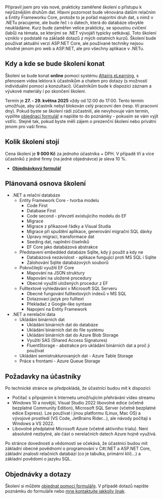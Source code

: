 <!-- dcterms:title = Pozvánka na odpolední online školení Přístup k datům nejen z ASP.NET Core -->
<!-- dcterms:abstract = Připravil jsem pro vás nové, prakticky zaměřené školení o přístupu k nejrůznějším druhům dat. Bude se konat 27. - 29. 5. 2025, online. -->
<!-- dcterms:creator = Michal Altair Valášek -->
<!-- x4w:pictureUrl = /perex-pictures/20250427-data.jpg -->
<!-- x4w:pictureWidth = 150 -->
<!-- x4w:pictureHeight = 150 -->
<!-- x4w:coverUrl = /cover-pictures/20250427-data.jpg -->
<!-- x4w:category = Akce a události -->
<!-- x4w:category = IT -->
<!-- dcterms:date = 2025-04-27 -->

Připravil jsem pro vás nové, prakticky zaměřené školení o přístupu k nejrůznějším druhům dat. Hlavní pozornost bude věnována datům relačním a Entity Frameworku Core, protože to je pořád majoritní druh dat, s nímž v .NETu pracujeme, ale bude řeč i o datech, která do databáze obvykle neukládáme. Kurz bude zaměřen velice prakticky, se spoustou cvičení (labů) na témata, se kterými se .NET vývojáři typicky setkávají. Toto školení vzniklo v podstatě na základě dotazů z mých ostatních kurzů. Školení bude používat aktuální verzi ASP.NET Core, ale používané techniky nejsou vhodné jenom pro web a ASP.NET, ale pro všechny aplikace v .NETu.

## Kdy a kde se bude školení konat

Školení se bude konat **online** pomocí systému [Altairis eLearning](https://elearning.altairis.cz), s přenosem videa lektora k účastníkům a chatem pro dotazy (s možností individuální pomoci a konzultací). Účastníkům bude k dispozici záznam a výukové materiály i po skončení školení.

Termín je **27. - 29. května 2025** vždy od 12:00 do 17:00. Tento termín umožňuje, aby účastník nebyl blokován celý pracovní den (resp. tři pracovní dny). Pokud byste se školení rádi zúčastnili, ale nevyhovuje vám termín, vyplňte [objednací formulář](https://forms.office.com/r/bvnEsCWBd3) a napište to do poznámky - pokusím se vám vyjít vstříc. Stejně tak, pokud byste měli zájem o prezenční školení nebo privátní jenom pro vaši firmu.

## Kolik školení stojí

Cena školení je **9 000 Kč** za jednoho účastníka + DPH. V případě tří a více účastníků z jedné firmy (na jedné objednávce) je sleva 10 %.

* **[Objednávkový formulář](https://forms.office.com/r/bvnEsCWBd3)**

## Plánovaná osnova školení

* .NET a relační databáze
    * Entity Framework Core - tvorba modelu
        * Code First
        * Database First
        * Code second - převzetí existujícího modelu do EF
        * Migrace
        * Migrace z příkazové řádky a Visual Studia
        * Migrace při spuštění aplikace, generování migrační SQL dávky
        * Úpravy migrací, transformace dat
        * Seeding dat, naplnění číselníků
        * EF Core jako databázová abstrakce
    * Představení embedded databáze Sqlite, kdy ji použít a kdy ne
        * Databázová nezávislost - aplikace fungující proti MS SQL i Sqlite
        * Zálohování Sqlite databázových souborů
    * Pokročilejší využití EF Core
        * Mapování na JSON struktury
        * Mapování na uložené procedury
        * Obecné využití uložených procedur z EF
    * Fulltextové vyhledávání v Microsoft SQL Serveru
        * Obecné fungování fulltextových indexů v MS SQL
        * Dotazovací jazyk pro fulltext
        * Překladač z Google-like syntaxe
        * Napojení na Entity Framework
* .NET a nerelační data
    * Ukládání binárních dat
        * Ukládání binárních dat do databáze
        * Ukládání binárních dat do file systému
        * Ukládání binárních dat do Azure Blob Storage
        * Využití SAS (Shared Access Signatures)
        * FluentStorage - abstrakce pro ukládání binárních dat a proč ji používat
    * Ukládání semistrukturovaných dat - Azure Table Storage
    * Práce s frontami - Azure Queue Storage

## Požadavky na účastníky

Po technické stránce se předpokládá, že účastníci budou mít k dispozici:

* Počítač s připojením k Internetu umožňujícím přehrávání video streamu
* Windows 10 a novější, Visual Studio 2022 libovolné edice (včetně bezplatné Community Edition), Microsoft SQL Server (včetně bezplatné edice Express). Lze používat i jinou platformu (Linux, Mac OS) a vývojové prostředí (VS Code, JetBrains Rider...), ale návody počítají s Windows a VS 2022.
* Libovolné předplatné Microsoft Azure (včetně aktivního trialu). Není absolutně nezbytné, ale část o nerelačních datech Azure hojně využívá.

Po stránce dovedností a vědomostí se očekává, že účastníci budou mít základní obecné povědnomí o programování v C#/.NET a ASP.NET Core, základní znalosti relačních databází (co je tabulka, primární klíč...) a základní povědomí o jazyku SQL.

## Objednávky a dotazy

Školení si můžete [objednat pomocí formuláře](https://forms.office.com/r/bvnEsCWBd3). V případě dotazů napište poznámku do formuláře nebo [mne kontaktujte jakkoliv jinak](https://www.rider.cz/#contact).